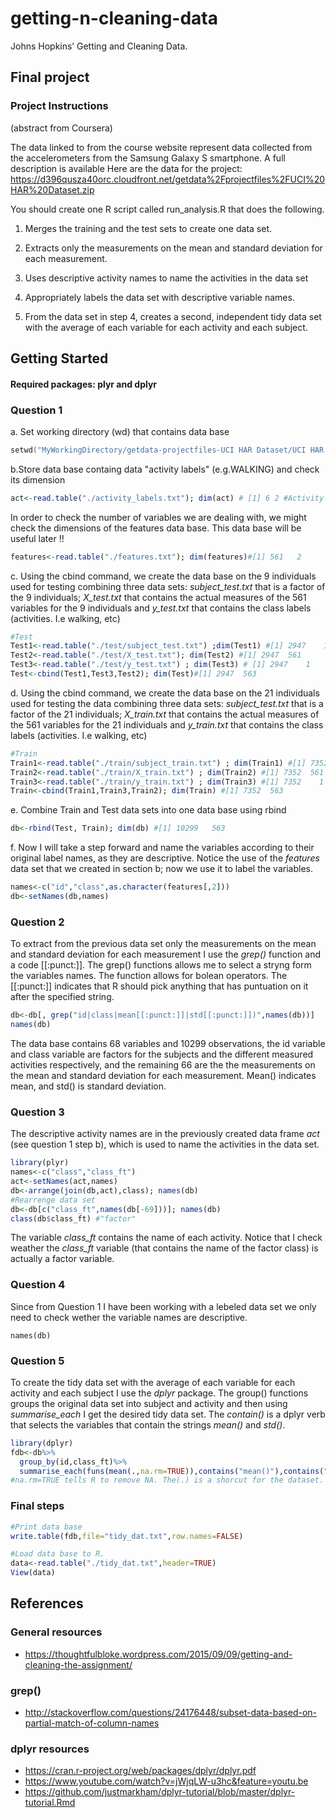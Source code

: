 # getting-n-cleaning-data
Johns Hopkins’ Getting and Cleaning Data. 
## Final project
### Project Instructions 
(abstract from Coursera)

The data linked to from the course website represent data collected from the accelerometers from the Samsung Galaxy S smartphone. A full description is available 
Here are the data for the project: 
https://d396qusza40orc.cloudfront.net/getdata%2Fprojectfiles%2FUCI%20HAR%20Dataset.zip

You should create one R script called run_analysis.R that does the following. 
1. Merges the training and the test sets to create one data set.

2.  Extracts only the measurements on the mean and standard deviation for each measurement. 

3. Uses descriptive activity names to name the activities in the data set

4. Appropriately labels the data set with descriptive variable names.

5. From the data set in step 4, creates a second, independent tidy data set with the average of each variable for each activity and each subject.



## Getting Started
#### **Required packages: plyr and dplyr**

### Question 1
a. Set working directory (wd) that contains data base
```c++
setwd("MyWorkingDirectory/getdata-projectfiles-UCI HAR Dataset/UCI HAR Dataset") #Notice last part of the wd
```
b.Store data base containg data "activity labels" (e.g.WALKING) and check its dimension
```r
act<-read.table("./activity_labels.txt"); dim(act) # [1] 6 2 #Activity labels
```
In order to check the number of variables we are dealing with, we might check the dimensions of the features data base. This data base will be useful later !!
```r
features<-read.table("./features.txt"); dim(features)#[1] 561   2
```


c. Using the cbind command, we create the data base on the 9 individuals used for testing combining three data sets: *subject_test.txt* that is a factor of the 9 individuals; *X_test.txt* that contains the actual measures of the 561 variables for the 9 individuals and *y_test.txt* that contains the class labels (activities. I.e walking, etc) 
```r
#Test
Test1<-read.table("./test/subject_test.txt") ;dim(Test1) #[1] 2947    1
Test2<-read.table("./test/X_test.txt"); dim(Test2) #[1] 2947  561
Test3<-read.table("./test/y_test.txt") ; dim(Test3) # [1] 2947    1 
Test<-cbind(Test1,Test3,Test2); dim(Test)#[1] 2947  563
```

d. Using the cbind command, we create the data base on the 21 individuals used for testing the data combining three data sets: *subject_test.txt* that is a factor of the 21 individuals; *X_train.txt* that contains the actual measures of the 561 variables for the 21 individuals and *y_train.txt* that contains the class labels (activities. I.e walking, etc) 

```r
#Train
Train1<-read.table("./train/subject_train.txt") ; dim(Train1) #[1] 7352    
Train2<-read.table("./train/X_train.txt") ; dim(Train2) #[1] 7352  561
Train3<-read.table("./train/y_train.txt") ; dim(Train3) #[1] 7352    1 
Train<-cbind(Train1,Train3,Train2); dim(Train) #[1] 7352  563
```

e. Combine Train and Test data sets into one data base using rbind
```r
db<-rbind(Test, Train); dim(db) #[1] 10299   563
```
f. Now I will take a step forward and name the variables according to their original label names, as they are descriptive. Notice the use of the *features* data set that we created in section b; now we use it to label the variables. 
```r
names<-c("id","class",as.character(features[,2]))
db<-setNames(db,names)
```

### Question 2
To extract from the previous data set only the measurements on the mean and standard deviation for each measurement I use the *grep()* function and a code [[:punct:]]. The grep() functions allows me to select a stryng form the variables names. The function allows for bolean operators. The [[:punct:]] indicates that R should pick anything that has puntuation on it after the specified string. 


```r
db<-db[, grep("id|class|mean[[:punct:]]|std[[:punct:]])",names(db))]  
names(db)
```
The data base contains 68 variables and 10299 observations, the id variable and class variable are factors for the subjects and the different measured activities respectively, and the remaining 66 are the the measurements on the mean and standard deviation for each measurement. Mean() indicates mean, and std() is standard deviation. 

### Question 3
The descriptive activity names are in the previously created data frame *act* (see question 1 step b), which is used to name the activities in the data set. 
```R
library(plyr)
names<-c("class","class_ft")
act<-setNames(act,names)
db<-arrange(join(db,act),class); names(db)
#Rearrenge data set 
db<-db[c("class_ft",names(db[-69]))]; names(db)
class(db$class_ft) #"factor"
```
The variable *class_ft* contains the name of each activity. Notice that I check weather the *class_ft* variable (that contains the name of the factor class) is actually a factor variable. 

### Question 4

Since from Question 1 I have been working with a lebeled data set we only need to check wether the variable names are descriptive. 

```
names(db)
```

### Question 5
To create the tidy data set with the average of each variable for each activity and each subject I use the *dplyr* package. The group() functions groups the original data set into subject and activity and then using *summarise_each* I get the desired tidy data set. The *contain()* is a dplyr verb that selects the variables that contain the strings *mean()* and *std()*.   
```r
library(dplyr)
fdb<-db%>%
  group_by(id,class_ft)%>% 
  summarise_each(funs(mean(.,na.rm=TRUE)),contains("mean()"),contains("std()")) 
#na.rm=TRUE tells R to remove NA. The(.) is a shorcut for the dataset. 
```
### Final steps
```r
#Print data base
write.table(fdb,file="tidy_dat.txt",row.names=FALSE)

#Load data base to R. 
data<-read.table("./tidy_dat.txt",header=TRUE)
View(data)
```

## References
### General resources

* https://thoughtfulbloke.wordpress.com/2015/09/09/getting-and-cleaning-the-assignment/

### grep()

* http://stackoverflow.com/questions/24176448/subset-data-based-on-partial-match-of-column-names
 
### dplyr resources

* https://cran.r-project.org/web/packages/dplyr/dplyr.pdf
* https://www.youtube.com/watch?v=jWjqLW-u3hc&feature=youtu.be
* https://github.com/justmarkham/dplyr-tutorial/blob/master/dplyr-tutorial.Rmd


